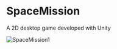 # SpaceMission
A 2D desktop game developed with Unity

![SpaceMission1](https://github.com/iremyyilmz/SpaceMission/assets/134611467/bd5afde9-39d9-4315-830e-d5bb1a6fa8db)
